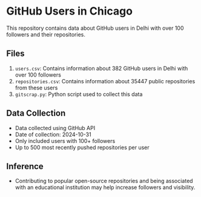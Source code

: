 # GitHub Users in Chicago

This repository contains data about GitHub users in Delhi with over 100 followers and their repositories.

## Files

1. `users.csv`: Contains information about 382 GitHub users in Delhi with over 100 followers
2. `repositories.csv`: Contains information about 35447 public repositories from these users
3. `gitscrap.py`: Python script used to collect this data

## Data Collection

- Data collected using GitHub API
- Date of collection: 2024-10-31
- Only included users with 100+ followers
- Up to 500 most recently pushed repositories per user

## Inference
- Contributing to popular open-source repositories and being associated with an educational institution may help increase followers and visibility.
